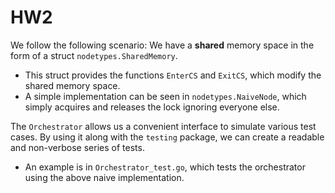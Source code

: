 # HW2

We follow the following scenario: We have a **shared** memory space in the form of a struct `nodetypes.SharedMemory`.
- This struct provides the functions `EnterCS` and `ExitCS`, which modify the shared memory space.
- A simple implementation can be seen in `nodetypes.NaiveNode`, which simply acquires and releases the lock ignoring everyone else.

The `Orchestrator` allows us a convenient interface to simulate various test cases. By using it along with the `testing` package, we can create a readable and non-verbose series of tests.
- An example is in `Orchestrator_test.go`, which tests the orchestrator using the above naive implementation.
